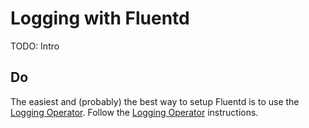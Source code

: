 # Logging with Fluentd

TODO: Intro

## Do

The easiest and (probably) the best way to setup Fluentd is to use the [Logging Operator](logging-operator.md). Follow the [Logging Operator](logging-operator.md) instructions.